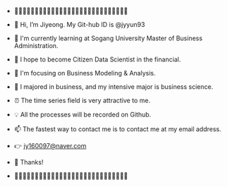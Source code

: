 - 💓🧡💛💚💙💜🤎🖤🤍💓🧡💛💚💙💜🤎🖤🤍💓🧡💛💚💙💜🤎🖤🤍💓

- 👋 Hi, I’m Jiyeong. My Git-hub ID is @jyyun93
- 🌱 I'm currently learning at Sogang University Master of Business Administration.
- 🌹 I hope to become Citizen Data Scientist in the financial.
- 👀 I'm focusing on Business Modeling & Analysis. 
- 🎀 I majored in business, and my intensive major is business science.
- ⏰ The time series field is very attractive to me.
- 💡 All the processes will be recorded on Github. 

- 📫 The fastest way to contact me is to contact me at my email address.
- 👉 jy160097@naver.com 
- 💋 Thanks!

- 💓🧡💛💚💙💜🤎🖤🤍💓🧡💛💚💙💜🤎🖤🤍💓🧡💛💚💙💜🤎🖤🤍💓

<!---
jyyun93/jyyun93 is a ✨ special ✨ repository because its `README.md` (this file) appears on your GitHub profile.
You can click the Preview link to take a look at your changes.
--->
